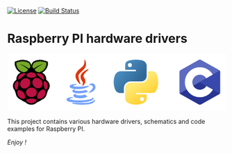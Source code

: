[![License](https://img.shields.io/badge/License-Apache%202.0-blue.svg)](https://opensource.org/licenses/Apache-2.0)
[![Build Status](https://travis-ci.org/jveverka/itx-rpi-drivers.svg?branch=master)](https://travis-ci.org/jveverka/itx-rpi-drivers)

# Raspberry PI hardware drivers

![banner](docs/graphics-banner.svg)

This project contains various hardware drivers, schematics and code examples for Raspberry PI.

*Enjoy !*

